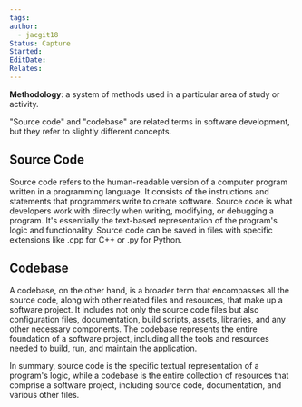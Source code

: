 ```yaml
---
tags: 
author:
  - jacgit18
Status: Capture
Started: 
EditDate: 
Relates:
---
```


**Methodology**: a system of methods used in a particular area of study or activity.

"Source code" and "codebase" are related terms in software development, but they refer to slightly different concepts.

## Source Code
Source code refers to the human-readable version of a computer program written in a programming language. It consists of the instructions and statements that programmers write to create software. Source code is what developers work with directly when writing, modifying, or debugging a program. It's essentially the text-based representation of the program's logic and functionality. Source code can be saved in files with specific extensions like .cpp for C++ or .py for Python.

## Codebase
A codebase, on the other hand, is a broader term that encompasses all the source code, along with other related files and resources, that make up a software project. It includes not only the source code files but also configuration files, documentation, build scripts, assets, libraries, and any other necessary components. The codebase represents the entire foundation of a software project, including all the tools and resources needed to build, run, and maintain the application.

In summary, source code is the specific textual representation of a program's logic, while a codebase is the entire collection of resources that comprise a software project, including source code, documentation, and various other files.
